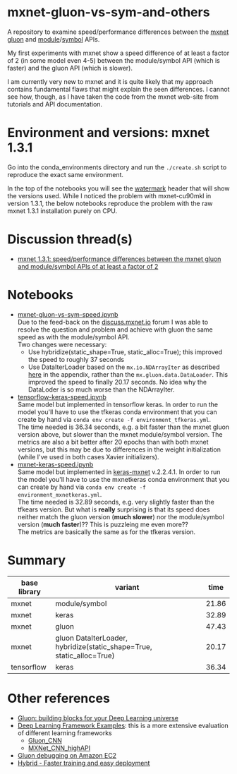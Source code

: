
# mxnet-gluon-vs-sym-and-others

A repository to examine speed/performance differences between the [mxnet](https://mxnet.apache.org/) [gluon](https://mxnet.incubator.apache.org/versions/master/tutorials/gluon/gluon.html) and [module](https://mxnet.incubator.apache.org/api/python/module/module.html)/[symbol](https://mxnet.incubator.apache.org/api/python/symbol/symbol.html) APIs.

My first experiments with mxnet show a speed difference of at least a factor of 2 (in some model even 4-5) between the module/symbol API (which is faster) and the gluon API (which is slower).

I am currently very new to mxnet and it is quite likely that my approach contains fundamental flaws that might explain the seen differences. I cannot see how, though, as I have taken the code from the mxnet web-site from tutorials and API documentation.

# Environment and versions: mxnet 1.3.1

Go into the conda_environments directory and run the `./create.sh` script to reproduce the exact same environment.

In the top of the notebooks you will see the [watermark](https://pypi.org/project/watermark/) header that will show the versions used. While I noticed the problem with mxnet-cu90mkl in version 1.3.1, the below notebooks reproduce the problem with the raw mxnet 1.3.1 installation purely on CPU.

# Discussion thread(s)

* [mxnet 1.3.1: speed/performance differences between the mxnet gluon and module/symbol APIs of at least a factor of 2 ](https://discuss.mxnet.io/t/mxnet-1-3-1-speed-performance-differences-between-the-mxnet-gluon-and-module-symbol-apis-of-at-least-a-factor-of-2/3314)

# Notebooks

* [mxnet-gluon-vs-sym-speed.ipynb](https://nbviewer.jupyter.org/github/cs224/mxnet-gluon-vs-sym-and-others/blob/master/mxnet-gluon-vs-sym-speed.ipynb?flush_cache=true)<br>
  Due to the feed-back on the [discuss.mxnet.io](https://discuss.mxnet.io/t/mxnet-1-3-1-speed-performance-differences-between-the-mxnet-gluon-and-module-symbol-apis-of-at-least-a-factor-of-2/3314/3) forum I was able to resolve the question and problem and achieve with gluon the same speed as with the module/symbol API.<br>
  Two changes were necessary:
  * Use hybridize(static_shape=True, static_alloc=True); this improved the speed to roughly 37 seconds
  * Use DataIterLoader based on the `mx.io.NDArrayIter` as described [here](https://mxnet.incubator.apache.org/versions/master/tutorials/gluon/datasets.html) in the appendix, rather than the `mx.gluon.data.DataLoader`. This improved the speed to finally 20.17 seconds. No idea why the DataLoder is so much worse than the NDArrayIter.
* [tensorflow-keras-speed.ipynb](https://nbviewer.jupyter.org/github/cs224/mxnet-gluon-vs-sym-and-others/blob/master/tensorflow-keras-speed.ipynb?flush_cache=true)<br>
  Same model but implemented in tensorflow keras. In order to run the model you'll have to use the tfkeras conda environment that you can create by hand via `conda env create -f environment_tfkeras.yml`.<br>
  The time needed is 36.34 seconds, e.g. a bit faster than the mxnet gluon version above, but slower than the mxnet module/symbol version. The metrics are also a bit better after 20 epochs than with both mxnet versions, but this may be due to differences in the weight initialization (while I've used in both cases Xavier initializers).
* [mxnet-keras-speed.ipynb](https://nbviewer.jupyter.org/github/cs224/mxnet-gluon-vs-sym-and-others/blob/master/mxnet-keras-speed.ipynb?flush_cache=true)<br>
  Same model but implemented in [keras-mxnet](https://github.com/awslabs/keras-apache-mxnet) v.2.2.4.1. In order to run the model you'll have to use the mxnetkeras conda environment that you can create by hand via `conda env create -f environment_mxnetkeras.yml`.<br>
  The time needed is 32.89 seconds, e.g. very slightly faster than the tfkears version. But what is **really** surprising is that its speed does neither match the gluon version (**much slower**) nor the module/symbol version (**much faster**)?? This is puzzleing me even more??<br>
  The metrics are basically the same as for the tfkeras version.

# Summary

  | base library | variant       | time  |
  |--------------|---------------|-------|
  | mxnet        | module/symbol                                                         | 21.86 |
  | mxnet        | keras                                                                 | 32.89 |
  | mxnet        | gluon                                                                 | 47.43 |
  | mxnet        | gluon DataIterLoader, hybridize(static_shape=True, static_alloc=True) | 20.17 |
  | tensorflow   | keras                                                                 | 36.34 |

# Other references

* [Gluon: building blocks for your Deep Learning universe](https://medium.com/@julsimon/gluon-building-blocks-for-your-deep-learning-universe-4bce4e56ef55)
* [Deep Learning Framework Examples](https://github.com/ilkarman/DeepLearningFrameworks): this is a more extensive evaluation of different learning frameworks
  * [Gluon_CNN](https://github.com/ilkarman/DeepLearningFrameworks/blob/master/notebooks/Gluon_CNN.ipynb)
  * [MXNet_CNN_highAPI](https://github.com/ilkarman/DeepLearningFrameworks/blob/master/notebooks/MXNet_CNN_highAPI.ipynb)
* [Gluon debugging on Amazon EC2](https://www.youtube.com/watch?v=6-dOoJVw9_0)
* [Hybrid - Faster training and easy deployment](https://mxnet.incubator.apache.org/versions/master/tutorials/gluon/hybrid.html)
